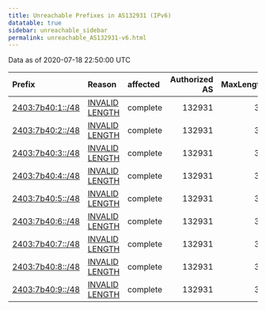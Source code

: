 ```yaml
---
title: Unreachable Prefixes in AS132931 (IPv6)
datatable: true
sidebar: unreachable_sidebar
permalink: unreachable_AS132931-v6.html
---
```


Data as of 2020-07-18 22:50:00 UTC


<div class="datatable-begin"></div>

| Prefix                                                     | Reason                                                                                                      | affected   |   Authorized AS |   MaxLength | Anchor                                       |   unreachable /48s |
|:-----------------------------------------------------------|:------------------------------------------------------------------------------------------------------------|:-----------|----------------:|------------:|:---------------------------------------------|-------------------:|
| [2403:7b40:1::/48](https://stat.ripe.net/2403:7b40:1::/48) | [INVALID LENGTH](https://rpki-validator.ripe.net/announcement-preview?asn=AS132931&prefix=2403:7b40:1::/48) | complete   |          132931 |          32 | [APNIC](unreachable_APNIC_RPKI_Root-v6.html) |                  1 |
| [2403:7b40:2::/48](https://stat.ripe.net/2403:7b40:2::/48) | [INVALID LENGTH](https://rpki-validator.ripe.net/announcement-preview?asn=AS132931&prefix=2403:7b40:2::/48) | complete   |          132931 |          32 | [APNIC](unreachable_APNIC_RPKI_Root-v6.html) |                  1 |
| [2403:7b40:3::/48](https://stat.ripe.net/2403:7b40:3::/48) | [INVALID LENGTH](https://rpki-validator.ripe.net/announcement-preview?asn=AS132931&prefix=2403:7b40:3::/48) | complete   |          132931 |          32 | [APNIC](unreachable_APNIC_RPKI_Root-v6.html) |                  1 |
| [2403:7b40:4::/48](https://stat.ripe.net/2403:7b40:4::/48) | [INVALID LENGTH](https://rpki-validator.ripe.net/announcement-preview?asn=AS132931&prefix=2403:7b40:4::/48) | complete   |          132931 |          32 | [APNIC](unreachable_APNIC_RPKI_Root-v6.html) |                  1 |
| [2403:7b40:5::/48](https://stat.ripe.net/2403:7b40:5::/48) | [INVALID LENGTH](https://rpki-validator.ripe.net/announcement-preview?asn=AS132931&prefix=2403:7b40:5::/48) | complete   |          132931 |          32 | [APNIC](unreachable_APNIC_RPKI_Root-v6.html) |                  1 |
| [2403:7b40:6::/48](https://stat.ripe.net/2403:7b40:6::/48) | [INVALID LENGTH](https://rpki-validator.ripe.net/announcement-preview?asn=AS132931&prefix=2403:7b40:6::/48) | complete   |          132931 |          32 | [APNIC](unreachable_APNIC_RPKI_Root-v6.html) |                  1 |
| [2403:7b40:7::/48](https://stat.ripe.net/2403:7b40:7::/48) | [INVALID LENGTH](https://rpki-validator.ripe.net/announcement-preview?asn=AS132931&prefix=2403:7b40:7::/48) | complete   |          132931 |          32 | [APNIC](unreachable_APNIC_RPKI_Root-v6.html) |                  1 |
| [2403:7b40:8::/48](https://stat.ripe.net/2403:7b40:8::/48) | [INVALID LENGTH](https://rpki-validator.ripe.net/announcement-preview?asn=AS132931&prefix=2403:7b40:8::/48) | complete   |          132931 |          32 | [APNIC](unreachable_APNIC_RPKI_Root-v6.html) |                  1 |
| [2403:7b40:9::/48](https://stat.ripe.net/2403:7b40:9::/48) | [INVALID LENGTH](https://rpki-validator.ripe.net/announcement-preview?asn=AS132931&prefix=2403:7b40:9::/48) | complete   |          132931 |          32 | [APNIC](unreachable_APNIC_RPKI_Root-v6.html) |                  1 |

<div class="datatable-end"></div>